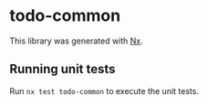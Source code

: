 # todo-common

This library was generated with [Nx](https://nx.dev).

## Running unit tests

Run `nx test todo-common` to execute the unit tests.
